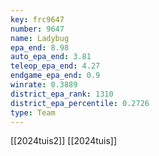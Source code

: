```yaml
---
key: frc9647
number: 9647
name: Ladybug
epa_end: 8.98
auto_epa_end: 3.81
teleop_epa_end: 4.27
endgame_epa_end: 0.9
winrate: 0.3889
district_epa_rank: 1310
district_epa_percentile: 0.2726
type: Team
---
```

[[2024tuis2]]
[[2024tuis]]

